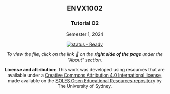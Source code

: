 <div align="center">

## ENVX1002

### Tutorial 02

Semester 1, 2024

<!-- Use this badge if the draft is not ready. 

[![status - In Development](https://img.shields.io/badge/status-In_Development-critical?style=for-the-badge)](#)

-->

<!-- Use this badge to let students know that the resource is ready. -->

[![status - Ready](https://img.shields.io/badge/status-Ready-success?style=for-the-badge)](#)

_To view the file, click on the link :link: on the **right side of the page** under the "About" section._

**License and attribution**: This work was developed using resources that are available under a [Creative Commons Attribution 4.0 International license][cc-by], made available on the [SOLES Open Educational Resources repository][soles-oer] by The University of Sydney.

[cc-by]: http://creativecommons.org/licenses/by/4.0/
[soles-oer]: https://github.com/usyd-soles-edu

</div>

[HTML]: https://envx-resources.github.io/ENVX2001-2024-Lecture-Topic01a/
[PDF]: https://envx-resources.github.io/ENVX2001-2024-Lecture-Topic01a/Lecture-01a.pdf
